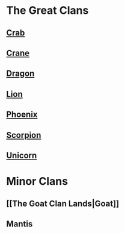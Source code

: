 # The Great Clans
## [Crab](https://l5r.fandom.com/wiki/Crab_Clan)

## [Crane](https://l5r.fandom.com/wiki/Crane_Clan)
## [Dragon](https://l5r.fandom.com/wiki/Dragon_Clan)
## [Lion](https://l5r.fandom.com/wiki/Lion_Clan)
## [Phoenix](https://l5r.fandom.com/wiki/Phoenix_Clan)
## [Scorpion](https://l5r.fandom.com/wiki/Scorpion_Clan)
## [Unicorn](https://l5r.fandom.com/wiki/Unicorn_Clan)
# Minor Clans
## [[The Goat Clan Lands|Goat]]

## Mantis
##

